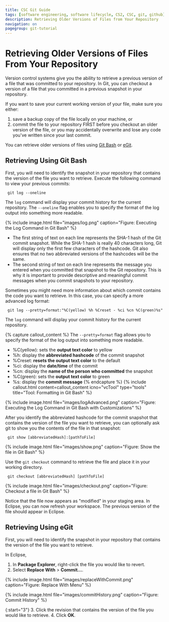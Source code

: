 ```yaml
---
title: CSC Git Guide
tags: [software engineering, software lifecycle, CS2, CSC, git, github]
description: Retrieving Older Versions of Files from Your Repository
navigation: on
pagegroup: git-tutorial
---
```

# Retrieving Older Versions of Files From Your Repository
Version control systems give you the ability to retrieve a previous version of a file that was committed to your repository. In Git, you can checkout a version of a file that you committed in a previous snapshot in your repository.

If you want to save your current working version of your file, make sure you either:

   1. save a backup copy of the file locally on your machine, or
   2. commit the file to your repository FIRST before you checkout an older version of the file, or you may accidentally overwrite and lose any code you've written since your last commit.
   
You can retrieve older versions of files using [Git Bash](#retrieving-using-git-bash) or [eGit](#retrieving-using-egit).
	
## Retrieving Using Git Bash
First, you will need to identify the snapshot in your repository that contains the version of the file you want to retrieve. Execute the following command to view your previous commits:

     git log --oneline

The `log` command will display your commit history for the current repository. The `--oneline` flag enables you to specify the format of the log output into something more readable.

{% include image.html file="images/log.png" caption="Figure: Executing the Log Command in Git Bash" %} 

   * The first string of text on each line represents the SHA-1 hash of the Git commit snapshot. While the SHA-1 hash is really 40 characters long, Git will display only the first few characters of the hashcode. Git also ensures that no two abbreviated versions of the hashcodes will be the same.
   * The second string of text on each line represents the message you entered when you committed that snapshot to the Git repository. This is why it is important to provide descriptive and meaningful commit messages when you commit snapshots to your repository.

   Sometimes you might need more information about which commit contains the code you want to retrieve. In this case, you can specify a more advanced log format:

     git log --pretty=format:"%C(yellow) %h %Creset - %ci %cn %C(green)%s"

The `log` command will display your commit history for the current repository. 

{% capture callout_content %}
The `--pretty=format` flag allows you to specify the format of the log output into something more readable.

   * %C(yellow): sets the **output text color** to yellow
   * %h: display the **abbreviated hashcode** of the commit snapshot
   * %Creset: **resets the output text color** to the default
   * %ci: display the **date/time** of the commit
   * %cn: display the **name of the person who committed** the snapshot
   * %C(green): sets the **output text color** to green
   * %s: display the **commit message**
{% endcapture %}
{% include callout.html content=callout_content icno="vcTool" type="tools" title="Tool: Formatting in Git Bash" %}


{% include image.html file="images/logAdvanced.png" caption="Figure: Executing the Log Command in Git Bash with Customizations" %} 

After you identify the abbreviated hashcode for the commit snapshot that contains the version of the file you want to retrieve, you can optionally ask git to show you the contents of the file in that snapshot:

     git show [abbreviatedHash]:[pathToFile]


{% include image.html file="images/show.png" caption="Figure: Show the file in Git Bash" %} 

Use the `git checkout` command to retrieve the file and place it in your working directory.

     git checkout [abbreviatedHash] [pathToFile]
	

{% include image.html file="images/checkout.png" caption="Figure: Checkout a file in Git Bash" %} 

Notice that the file now appears as "modified" in your staging area. In Eclipse, you can now refresh your workspace. The previous version of the file should appear in Eclipse.


## Retrieving Using eGit	
First, you will need to identify the snapshot in your repository that contains the version of the file you want to retrieve. 

In Eclipse,

   1. In **Package Explorer**, right-click the file you would like to revert.
   2. Select **Replace With** > **Commit...**.
   
     
{% include image.html file="images/replaceWithCommit.png" caption="Figure: Replace With Menu" %} 
   
{% include image.html file="images/commitHistory.png" caption="Figure: Commit History" %} 

   {:start="3"}
   3. Click the revision that contains the version of the file you would like to retrieve.
   4. Click **OK**.
 
